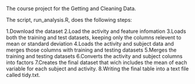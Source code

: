 The course project for the Getting and Cleaning Data. 

The script, run_analysis.R, does the following steps:

1.Download the dataset 
2.Load the activity and feature infomation
3.Loads both the training and test datasets, keeping only the columns relevent to mean or standard deviation
4.Loads the activity and subject data and merges those columns with training and testing datasets
5.Merges the training and testing datasets
6.Converts the activity and subject columns into factors
7.Creates the final  dataset that wich includes the mean of each variable for each subject and activity.
8.Writing the final table into a text file called tidy.txt.

